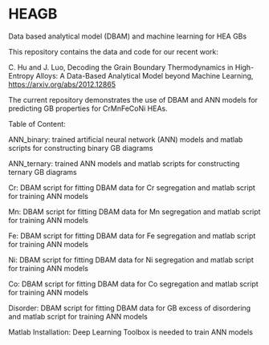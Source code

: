 # HEAGB
Data based analytical model (DBAM) and machine learning for HEA GBs

This repository contains the data and code for our recent work:

C. Hu and J. Luo, Decoding the Grain Boundary Thermodynamics in High-Entropy Alloys: A Data-Based Analytical Model beyond Machine Learning, https://arxiv.org/abs/2012.12865

The current repository demonstrates the use of DBAM and ANN models for predicting GB properties for CrMnFeCoNi HEAs.

Table of Content:

ANN_binary: trained artificial neural network (ANN) models and matlab scripts for constructing binary GB diagrams

ANN_ternary: trained ANN models and matlab scripts for constructing ternary GB diagrams

Cr: DBAM script for fitting DBAM data for Cr segregation and matlab script for training ANN models

Mn: DBAM script for fitting DBAM data for Mn segregation and matlab script for training ANN models

Fe: DBAM script for fitting DBAM data for Fe segregation and matlab script for training ANN models

Ni: DBAM script for fitting DBAM data for Ni segregation and matlab script for training ANN models

Co: DBAM script for fitting DBAM data for Co segregation and matlab script for training ANN models

Disorder: DBAM script for fitting DBAM data for GB excess of disordering and matlab script for training ANN models

Matlab Installation: Deep Learning Toolbox is needed to train ANN models 
